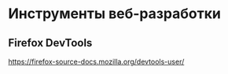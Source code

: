 # Инструменты веб-разработки

## Firefox DevTools 

https://firefox-source-docs.mozilla.org/devtools-user/
